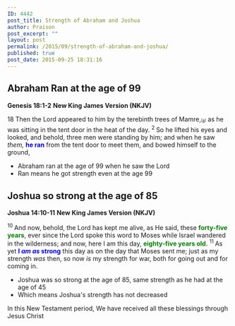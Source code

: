 ```yaml
---
ID: 4442
post_title: Strength of Abraham and Joshua
author: Praison
post_excerpt: ""
layout: post
permalink: /2015/09/strength-of-abraham-and-joshua/
published: true
post_date: 2015-09-25 18:31:16
---
```

<h2>Abraham Ran at the age of 99</h2>
<strong>Genesis 18:1-2</strong>
<strong> New King James Version (NKJV)</strong>
<p class="chapter-2"><span class="text Gen-18-1"><span class="chapternum">18 </span>Then the <span class="small-caps">Lord</span> appeared to him by the terebinth trees of Mamre,<sup class="footnote" style="box-sizing: border-box; font-size: 0.625em; line-height: 22px; position: relative; vertical-align: top; top: 0px;" data-fn="#fen-NKJV-426a" data-link="[&lt;a href=&quot;#fen-NKJV-426a&quot; title=&quot;See footnote a&quot;&gt;a&lt;/a&gt;]">[<a title="See footnote a" href="https://www.biblegateway.com/passage/?search=Genesis+18%3A1-2&amp;version=NKJV#fen-NKJV-426a">a</a>]</sup> as he was sitting in the tent door in the heat of the day. </span><span id="en-NKJV-427" class="text Gen-18-2"><sup class="versenum">2 </sup>So he lifted his eyes and looked, and behold, three men were standing by him; and when he saw <i>them,</i> <span style="color: #0000ff;"><strong>he ran</strong></span> from the tent door to meet them, and bowed himself to the ground,</span></p>

<ul>
	<li class="chapter-2">Abraham ran at the age of 99 when he saw the Lord</li>
	<li class="chapter-2">Ran means he got strength even at the age 99</li>
</ul>
<h2>Joshua so strong at the age of 85</h2>
<strong>Joshua 14:10-11</strong>
<strong> New King James Version (NKJV)</strong>

<span id="en-NKJV-6198" class="text Josh-14-10"><sup class="versenum">10 </sup>And now, behold, the <span class="small-caps">Lord</span> has kept me alive, as He said, these <span style="color: #008000;"><strong>forty-five years</strong></span>, ever since the <span class="small-caps">Lord</span> spoke this word to Moses while Israel wandered in the wilderness; and now, here I am this day, <span style="color: #008000;"><strong>eighty-five years old</strong></span>. </span><span id="en-NKJV-6199" class="text Josh-14-11"><sup class="versenum">11 </sup>As yet <span style="color: #0000ff;"><strong>I <i>am as</i> strong</strong></span> this day as on the day that Moses sent me; just as my strength <i>was</i> then, so now <i>is</i> my strength for war, both for going out and for coming in.</span>
<ul>
	<li>Joshua was so strong at the age of 85, same strength as he had at the age of 45</li>
	<li>Which means Joshua's strength has not decreased</li>
</ul>
In this New Testament period, We have received all these blessings through Jesus Christ